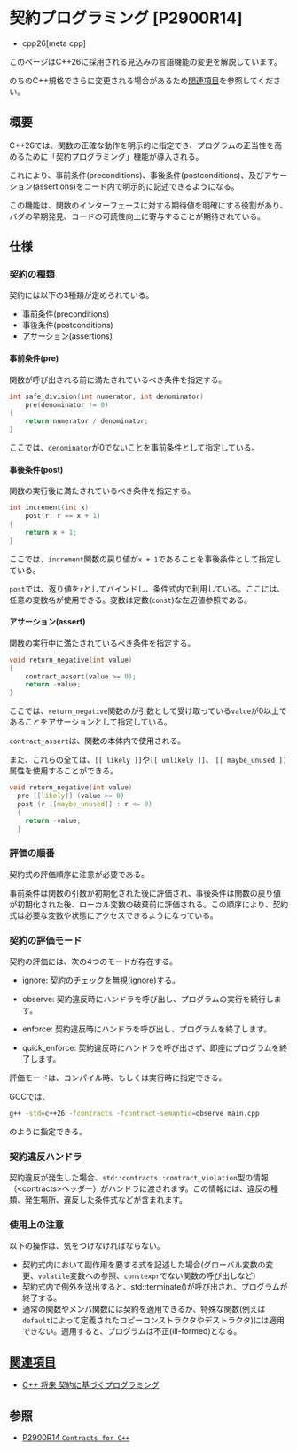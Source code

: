 # 契約プログラミング [P2900R14]
* cpp26[meta cpp]

<!-- start lang caution -->

このページはC++26に採用される見込みの言語機能の変更を解説しています。

のちのC++規格でさらに変更される場合があるため[関連項目](#relative-page)を参照してください。

<!-- last lang caution -->

## 概要
C++26では、関数の正確な動作を明示的に指定でき、プログラムの正当性を高めるために「契約プログラミング」機能が導入される。

これにより、事前条件(preconditions)、事後条件(postconditions)、及びアサーション(assertions)をコード内で明示的に記述できるようになる。

この機能は、関数のインターフェースに対する期待値を明確にする役割があり、バグの早期発見、コードの可読性向上に寄与することが期待されている。

## 仕様
### 契約の種類
契約には以下の3種類が定められている。

- 事前条件(preconditions)
- 事後条件(postconditions)
- アサーション(assertions)

#### 事前条件(pre)
関数が呼び出される前に満たされているべき条件を指定する。
```cpp
int safe_division(int numerator, int denominator)
    pre(denominator != 0)
{
    return numerator / denominator;
}
```
ここでは、`denominator`が0でないことを事前条件として指定している。

#### 事後条件(post)
関数の実行後に満たされているべき条件を指定する。
```cpp
int increment(int x)
    post(r: r == x + 1)
{
    return x + 1;
}
```
ここでは、`increment`関数の戻り値が`x + 1`であることを事後条件として指定している。

`post`では、返り値を`r`としてバインドし、条件式内で利用している。ここには、任意の変数名が使用できる。変数は定数(`const`)な左辺値参照である。

#### アサーション(assert)
関数の実行中に満たされているべき条件を指定する。
```cpp
void return_negative(int value)
{
    contract_assert(value >= 0);
    return -value;
}
```
ここでは、`return_negative`関数のが引数として受け取っている`value`が0以上であることをアサーションとして指定している。

`contract_assert`は、関数の本体内で使用される。

また、これらの全ては、`[[ likely ]]`や`[[ unlikely ]]`、 `[[ maybe_unused ]]`属性を使用することができる。
```cpp
void return_negative(int value)
  pre [[likely]] (value >= 0)
  post (r [[maybe_unused]] : r <= 0)
  {
    return -value;
  }
```
### 評価の順番
契約式の評価順序に注意が必要である。

事前条件は関数の引数が初期化された後に評価され、事後条件は関数の戻り値が初期化された後、ローカル変数の破棄前に評価される。この順序により、契約式は必要な変数や状態にアクセスできるようになっている。

### 契約の評価モード
契約の評価には、次の4つのモードが存在する。

- ignore: 契約のチェックを無視(ignore)する。

- observe: 契約違反時にハンドラを呼び出し、プログラムの実行を続行します。

- enforce: 契約違反時にハンドラを呼び出し、プログラムを終了します。

- quick_enforce: 契約違反時にハンドラを呼び出さず、即座にプログラムを終了します。

評価モードは、コンパイル時、もしくは実行時に指定できる。

GCCでは、
```bash
g++ -std=c++26 -fcontracts -fcontract-semantic=observe main.cpp
```
のように指定できる。

### 契約違反ハンドラ
契約違反が発生した場合、`std::contracts::contract_violation`型の情報（&lt;contracts&gt;ヘッダー）がハンドラに渡されます。​この情報には、違反の種類、発生場所、違反した条件式などが含まれます。

### 使用上の注意
以下の操作は、気をつけなければならない。
- 契約式内において副作用を要する式を記述した場合(グローバル変数の変更、`volatile`変数への参照、`constexpr`でない関数の呼び出しなど)
- 契約式内で例外を送出すると、std::terminate()が呼び出され、プログラムが終了する。
- 通常の関数やメンバ関数には契約を適用できるが、特殊な関数(例えば`default`によって定義されたコピーコンストラクタやデストラクタ)には適用できない。適用すると、プログラムは不正(ill-formed)となる。

## <a id="relative-page" href="#relative-page">関連項目</a>
- [C++ 将来 契約に基づくプログラミング](lang/future/contract-based_programming.md)


## 参照
- [P2900R14 `Contracts for C++`](https://open-std.org/jtc1/sc22/wg21/docs/papers/2025/p2900r14.pdf)
